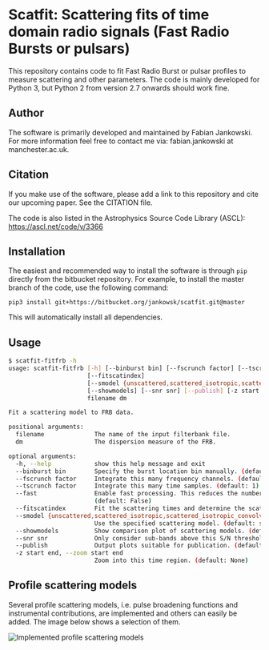# Scatfit: Scattering fits of time domain radio signals (Fast Radio Bursts or pulsars) #

This repository contains code to fit Fast Radio Burst or pulsar profiles to measure scattering and other parameters. The code is mainly developed for Python 3, but Python 2 from version 2.7 onwards should work fine.

## Author ##

The software is primarily developed and maintained by Fabian Jankowski. For more information feel free to contact me via: fabian.jankowski at manchester.ac.uk.

## Citation ##

If you make use of the software, please add a link to this repository and cite our upcoming paper. See the CITATION file.

The code is also listed in the Astrophysics Source Code Library (ASCL): https://ascl.net/code/v/3366

## Installation ##

The easiest and recommended way to install the software is through `pip` directly from the bitbucket repository. For example, to install the master branch of the code, use the following command:

`pip3 install git+https://bitbucket.org/jankowsk/scatfit.git@master`

This will automatically install all dependencies.

## Usage ##

```bash
$ scatfit-fitfrb -h
usage: scatfit-fitfrb [-h] [--binburst bin] [--fscrunch factor] [--tscrunch factor] [--fast]
                      [--fitscatindex]
                      [--smodel {unscattered,scattered_isotropic,scattered_isotropic_convolving,scattered_isotropic_afb_instrumental,scattered_isotropic_dfb_instrumental}]
                      [--showmodels] [--snr snr] [--publish] [-z start end]
                      filename dm

Fit a scattering model to FRB data.

positional arguments:
  filename              The name of the input filterbank file.
  dm                    The dispersion measure of the FRB.

optional arguments:
  -h, --help            show this help message and exit
  --binburst bin        Specify the burst location bin manually. (default: None)
  --fscrunch factor     Integrate this many frequency channels. (default: 256)
  --tscrunch factor     Integrate this many time samples. (default: 1)
  --fast                Enable fast processing. This reduces the number of MCMC steps drastically.
                        (default: False)
  --fitscatindex        Fit the scattering times and determine the scattering index. (default: False)
  --smodel {unscattered,scattered_isotropic,scattered_isotropic_convolving,scattered_isotropic_afb_instrumental,scattered_isotropic_dfb_instrumental}
                        Use the specified scattering model. (default: scattered_isotropic)
  --showmodels          Show comparison plot of scattering models. (default: False)
  --snr snr             Only consider sub-bands above this S/N threshold. (default: 3.8)
  --publish             Output plots suitable for publication. (default: False)
  -z start end, --zoom start end
                        Zoom into this time region. (default: None)
```

## Profile scattering models ##

Several profile scattering models, i.e. pulse broadening functions and instrumental contributions, are implemented and others can easily be added. The image below shows a selection of them.

![Implemented profile scattering models](https://bitbucket.org/jankowsk/scatfit/raw/e46333daa69d7cf794664e6ee676de74e340e6ca/docs/profile_models.png "Implemented profile scattering models")
